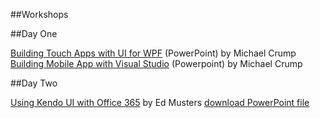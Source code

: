 ##Workshops

##Day One

[Building Touch Apps with UI for WPF](slides/TelerikNEXT-build-touch-apps-with-wpf.pptx) (PowerPoint) by Michael Crump
[Building Mobile App with Visual Studio](slides/TelerikNEXT-Mobile-Apps-With-VS.pptx) (Powerpoint) by Michael Crump

##Day Two

[Using Kendo UI with Office 365](http://www.slideshare.net/emusters/telerik-next-kendouioffice365edmustersmay2015) by Ed Musters [download PowerPoint file](slides/TelerikNEXT_KendoUI_Office365_EdMusters_May2015.pptx)